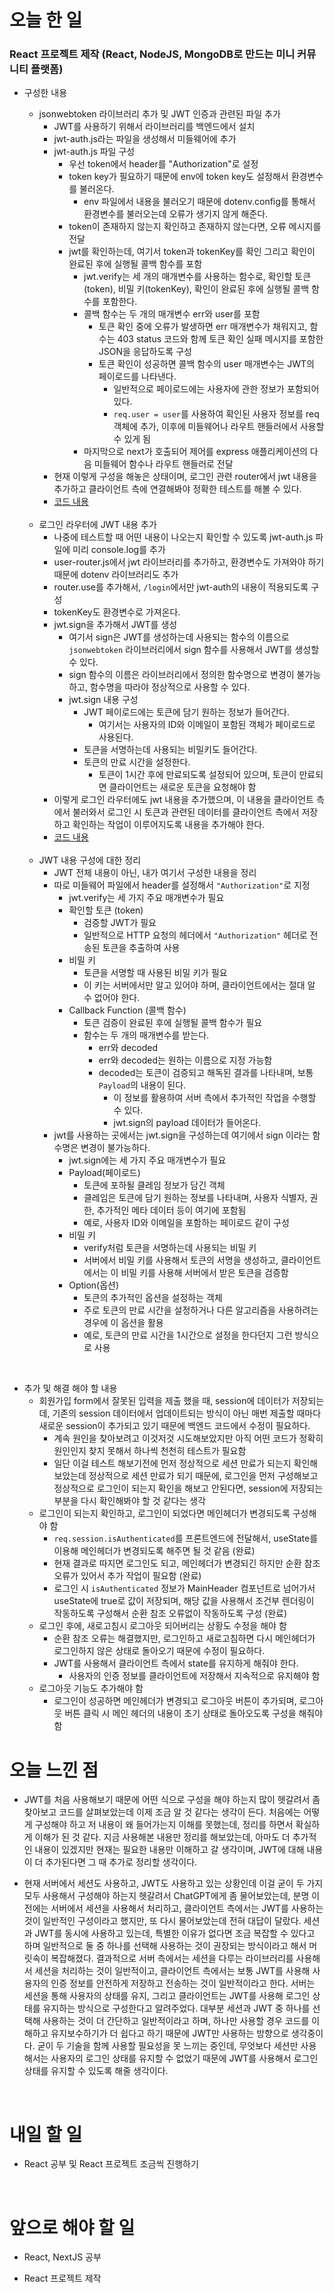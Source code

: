 # 오늘 한 일

### React 프로젝트 제작 (React, NodeJS, MongoDB로 만드는 미니 커뮤니티 플랫폼)

- 구성한 내용

  - jsonwebtoken 라이브러리 추가 및 JWT 인증과 관련된 파일 추가
    - JWT를 사용하기 위해서 라이브러리를 백엔드에서 설치
    - jwt-auth.js라는 파일을 생성해서 미들웨어에 추가
    - jwt-auth.js 파일 구성
      - 우선 token에서 header를 "Authorization"로 설정
      - token key가 필요하기 때문에 env에 token key도 설정해서 환경변수를 불러온다.
        - env 파일에서 내용을 불러오기 때문에 dotenv.config를 통해서 환경변수를 불러오는데 오류가 생기지 않게 해준다.
      - token이 존재하지 않는지 확인하고 존재하지 않는다면, 오류 메시지를 전달
      - jwt를 확인하는데, 여기서 token과 tokenKey를 확인 그리고 확인이 완료된 후에 실행될 콜백 함수를 포함
        - jwt.verify는 세 개의 매개변수를 사용하는 함수로, 확인할 토큰(token), 비밀 키(tokenKey), 확인이 완료된 후에 실행될 콜백 함수를 포함한다.
        - 콜백 함수는 두 개의 매개변수 err와 user를 포함
          - 토큰 확인 중에 오류가 발생하면 err 매개변수가 채워지고, 함수는 403 status 코드와 함께 토큰 확인 실패 메시지를 포함한 JSON을 응답하도록 구성
          - 토큰 확인이 성공하면 콜백 함수의 user 매개변수는 JWT의 페이로드를 나타낸다.
            - 일반적으로 페이로드에는 사용자에 관한 정보가 포함되어 있다.
            - `req.user = user`를 사용하여 확인된 사용자 정보를 req 객체에 추가, 이후에 미들웨어나 라우트 핸들러에서 사용할 수 있게 됨
        - 마지막으로 next가 호출되어 제어를 express 애플리케이션의 다음 미들웨어 함수나 라우트 핸들러로 전달
    - 현재 이렇게 구성을 해놓은 상태이며, 로그인 관련 router에서 jwt 내용을 추가하고 클라이언트 측에 연결해봐야 정확한 테스트를 해볼 수 있다.
    - [코드 내용](https://github.com/jeongsangtae/mini-community-platform/commit/67c6467d38cb4651ccced6f2a6e3a495625b33d5)

  <br />

  - 로그인 라우터에 JWT 내용 추가
    - 나중에 테스트할 때 어떤 내용이 나오는지 확인할 수 있도록 jwt-auth.js 파일에 미리 console.log를 추가
    - user-router.js에서 jwt 라이브러리를 추가하고, 환경변수도 가져와야 하기 때문에 dotenv 라이브러리도 추가
    - router.use를 추가해서, `/login`에서만 jwt-auth의 내용이 적용되도록 구성
    - tokenKey도 환경변수로 가져온다.
    - jwt.sign을 추가해서 JWT를 생성
      - 여기서 sign은 JWT를 생성하는데 사용되는 함수의 이름으로 `jsonwebtoken` 라이브러리에서 sign 함수를 사용해서 JWT를 생성할 수 있다.
      - sign 함수의 이름은 라이브러리에서 정의한 함수명으로 변경이 불가능하고, 함수명을 따라야 정상적으로 사용할 수 있다.
      - jwt.sign 내용 구성
        - JWT 페이로드에는 토큰에 담기 원하는 정보가 들어간다.
          - 여기서는 사용자의 ID와 이메일이 포함된 객체가 페이로드로 사용된다.
        - 토큰을 서명하는데 사용되는 비밀키도 들어간다.
        - 토큰의 만료 시간을 설정한다.
          - 토큰이 1시간 후에 만료되도록 설정되어 있으며, 토큰이 만료되면 클라이언트는 새로운 토큰을 요청해야 함
    - 이렇게 로그인 라우터에도 jwt 내용을 추가했으며, 이 내용을 클라이언트 측에서 불러와서 로그인 시 토큰과 관련된 데이터를 클라이언트 측에서 저장하고 확인하는 작업이 이루어지도록 내용을 추가해야 한다.
    - [코드 내용](https://github.com/jeongsangtae/mini-community-platform/commit/b13b1598e04d50d7f3a0f86776ac405fe714db38)

  <br />

  - JWT 내용 구성에 대한 정리
    - JWT 전체 내용이 아닌, 내가 여기서 구성한 내용을 정리
    - 따로 미들웨어 파일에서 header를 설정해서 `"Authorization"`로 지정
      - jwt.verify는 세 가지 주요 매개변수가 필요
      - 확인할 토큰 (token)
        - 검증할 JWT가 필요
        - 일반적으로 HTTP 요청의 헤더에서 `"Authorization"` 헤더로 전송된 토큰을 추출하여 사용
      - 비밀 키
        - 토큰을 서명할 때 사용된 비밀 키가 필요
        - 이 키는 서버에서만 알고 있어야 하며, 클라이언트에서는 절대 알 수 없어야 한다.
      - Callback Function (콜백 함수)
        - 토큰 검증이 완료된 후에 실행될 콜백 함수가 필요
        - 함수는 두 개의 매개변수를 받는다.
          - err와 decoded
          - err와 decoded는 원하는 이름으로 지정 가능함
          - decoded는 토큰이 검증되고 해독된 결과를 나타내며, 보통 `Payload`의 내용이 된다.
            - 이 정보를 활용하여 서버 측에서 추가적인 작업을 수행할 수 있다.
            - jwt.sign의 payload 데이터가 들어온다.
    - jwt를 사용하는 곳에서는 jwt.sign을 구성하는데 여기에서 sign 이라는 함수명은 변경이 불가능하다.
      - jwt.sign에는 세 가지 주요 매개변수가 필요
      - Payload(페이로드)
        - 토큰에 포하될 클레임 정보가 담긴 객체
        - 클레임은 토큰에 담기 원하는 정보를 나타내며, 사용자 식별자, 권한, 추가적인 메타 데이터 등이 여기에 포함됨
        - 예로, 사용자 ID와 이메일을 포함하는 페이로드 같이 구성
      - 비밀 키
        - verify처럼 토큰을 서명하는데 사용되는 비밀 키
        - 서버에서 비밀 키를 사용해서 토큰의 서명을 생성하고, 클라이언트에서는 이 비밀 키를 사용해 서버에서 받은 토큰을 검증함
      - Option(옵션)
        - 토큰의 추가적인 옵션을 설정하는 객체
        - 주로 토큰의 만료 시간을 설정하거나 다른 알고리즘을 사용하려는 경우에 이 옵션을 활용
        - 예로, 토큰의 만료 시간을 1시간으로 설정을 한다던지 그런 방식으로 사용

<br />

- 추가 및 해결 해야 할 내용
  - 회원가입 form에서 잘못된 입력을 제출 했을 때, session에 데이터가 저장되는데, 기존의 session 데이터에서 업데이트되는 방식이 아닌 매번 제출할 때마다 새로운 session이 추가되고 있기 때문에 백엔드 코드에서 수정이 필요하다.
    - 계속 원인을 찾아보려고 이것저것 시도해보았지만 아직 어떤 코드가 정확히 원인인지 찾지 못해서 하나씩 천천히 테스트가 필요함
    - 일단 이걸 테스트 해보기전에 먼저 정상적으로 세션 만료가 되는지 확인해보았는데 정상적으로 세션 만료가 되기 때문에, 로그인을 먼저 구성해보고 정상적으로 로그인이 되는지 확인을 해보고 안된다면, session에 저장되는 부분을 다시 확인해봐야 할 것 같다는 생각
  - 로그인이 되는지 확인하고, 로그인이 되었다면 메인헤더가 변경되도록 구성해야 함
    - `req.session.isAuthenticated`를 프론트엔드에 전달해서, useState를 이용해 메인헤더가 변경되도록 해주면 될 것 같음 (완료)
    - 현재 결과로 따지면 로그인도 되고, 메인헤더가 변경되긴 하지만 순환 참조 오류가 있어서 추가 작업이 필요함 (완료)
    - 로그인 시 `isAuthenticated` 정보가 MainHeader 컴포넌트로 넘어가서 useState에 true로 값이 저장되며, 해당 값을 사용해서 조건부 렌더링이 작동하도록 구성해서 순환 참조 오류없이 작동하도록 구성 (완료)
  - 로그인 후에, 새로고침시 로그아웃 되어버리는 상황도 수정을 해야 함
    - 순환 참조 오류는 해결했지만, 로그인하고 새로고침하면 다시 메인헤더가 로그인하지 않은 상태로 돌아오기 때문에 수정이 필요하다.
    - JWT를 사용해서 클라이언트 측에서 state를 유지하게 해줘야 한다.
      - 사용자의 인증 정보를 클라이언트에 저장해서 지속적으로 유지해야 함
  - 로그아웃 기능도 추가해야 함
    - 로그인이 성공하면 메인헤더가 변경되고 로그아웃 버튼이 추가되며, 로그아웃 버튼 클릭 시 메인 헤더의 내용이 초기 상태로 돌아오도록 구성을 해줘야 함

# 오늘 느낀 점

- JWT를 처음 사용해보기 때문에 어떤 식으로 구성을 해야 하는지 많이 헷갈려서 좀 찾아보고 코드를 살펴보았는데 이제 조금 알 것 같다는 생각이 든다. 처음에는 어떻게 구성해야 하고 저 내용이 왜 들어가는지 이해를 못했는데, 정리를 하면서 확실하게 이해가 된 것 같다. 지금 사용해본 내용만 정리를 해보았는데, 아마도 더 추가적인 내용이 있겠지만 현재는 필요한 내용만 이해하고 갈 생각이며, JWT에 대해 내용이 더 추가된다면 그 때 추가로 정리할 생각이다.

- 현재 서버에서 세션도 사용하고, JWT도 사용하고 있는 상황인데 이걸 굳이 두 가지 모두 사용해서 구성해야 하는지 헷갈려서 ChatGPT에게 좀 물어보았는데, 분명 이전에는 서버에서 세션을 사용해서 처리하고, 클라이언트 측에서는 JWT를 사용하는 것이 일반적인 구성이라고 했지만, 또 다시 물어보았는데 전혀 대답이 달랐다. 세션과 JWT를 동시에 사용하고 있는데, 특별한 이유가 없다면 조금 복잡할 수 있다고 하며 일반적으로 둘 중 하나를 선택해 사용하는 것이 권장되는 방식이라고 해서 머릿속이 복잡해졌다. 결과적으로 서버 측에서는 세션을 다루는 라이브러리를 사용해서 세션을 처리하는 것이 일반적이고, 클라이언트 측에서는 보통 JWT를 사용해 사용자의 인증 정보를 안전하게 저장하고 전송하는 것이 일반적이라고 한다. 서버는 세션을 통해 사용자의 상태를 유지, 그리고 클라이언트는 JWT를 사용해 로그인 상태를 유지하는 방식으로 구성한다고 알려주었다. 대부분 세션과 JWT 중 하나를 선택해 사용하는 것이 더 간단하고 일반적이라고 하며, 하나만 사용할 경우 코드를 이해하고 유지보수하기가 더 쉽다고 하기 때문에 JWT만 사용하는 방향으로 생각중이다. 굳이 두 기술을 함께 사용할 필요성을 못 느끼는 중인데, 무엇보다 세션만 사용해서는 사용자의 로그인 상태를 유지할 수 없었기 때문에 JWT를 사용해서 로그인 상태를 유지할 수 있도록 해줄 생각이다.

<br />

# 내일 할 일

- React 공부 및 React 프로젝트 조금씩 진행하기

<br />

# 앞으로 해야 할 일

- React, NextJS 공부

- React 프로젝트 제작
